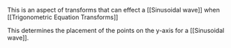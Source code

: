 This is an aspect of transforms that can effect a [[Sinusoidal wave]] when [[Trigonometric Equation Transforms]]

This determines the placement of the points on the y-axis for a [[Sinusoidal wave]].
